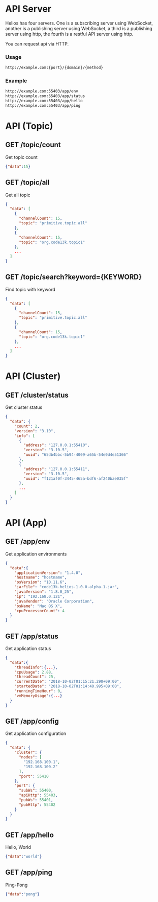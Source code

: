 # API Server
Helios has four servers. One is a subscribing server using WebSocket, another is a publishing server using WebSocket, a third is a publishing server using http, the fourth is a restful API server using http.

You can request api via HTTP.


### Usage
```html
http://example.com:{port}/{domain}/{method}
```


### Example
```html
http://example.com:55403/app/env
http://example.com:55403/app/status
http://example.com:55403/app/hello
http://example.com:55403/app/ping
```


# API (Topic)

## GET /topic/count
Get topic count
```json
{"data":15}
```

## GET /topic/all
Get all topic
```json
{
  "data": [
    {
      "channelCount": 15,
      "topic": "primitive.topic.all"
    },
    {
      "channelCount": 15,
      "topic": "org.code13k.topic1"
    },
    ...
  ]
}
```

## GET /topic/search?keyword={KEYWORD}
Find topic with keyword
```json
{
  "data": [
    {
      "channelCount": 15,
      "topic": "primitive.topic.all"
    },
    {
      "channelCount": 15,
      "topic": "org.code13k.topic1"
    },
    ...
  ]
}
```



# API (Cluster)

## GET /cluster/status
Get cluster status
```json
{
  "data": {
    "count": 2,
    "version": "3.10",
    "info": [
      {
        "address": "127.0.0.1:55410",
        "version": "3.10.5",
        "uuid": "65db4bbc-5b94-4009-a65b-54e0d4e51366"
      },
      {
        "address": "127.0.0.1:55411",
        "version": "3.10.5",
        "uuid": "f121af0f-3445-465a-bdf6-af240bae035f"
      },
      ...
    ]
  }
}
```



# API (App)

## GET /app/env
Get application environments
```json
{
  "data":{
    "applicationVersion": "1.4.0",
    "hostname": "hostname",
    "osVersion": "10.11.6",
    "jarFile": "code13k-helios-1.0.0-alpha.1.jar",
    "javaVersion": "1.8.0_25",
    "ip": "192.168.0.121",
    "javaVendor": "Oracle Corporation",
    "osName": "Mac OS X",
    "cpuProcessorCount": 4
  }
}
```

## GET /app/status
Get application status
```json
{
  "data":{
    "threadInfo":{...},
    "cpuUsage": 2.88,
    "threadCount": 25,
    "currentDate": "2018-10-02T01:15:21.290+09:00",
    "startedDate": "2018-10-02T01:14:40.995+09:00",
    "runningTimeHour": 0,
    "vmMemoryUsage":{...}
  }
}
```

## GET /app/config
Get application configuration
```json
{
  "data": {
    "cluster": {
      "nodes": [
        "192.168.100.1",
        "192.168.100.2"
      ],
      "port": 55410
    },
    "port": {
      "subWs": 55400,
      "apiHttp": 55403,
      "pubWs": 55401,
      "pubHttp": 55402
    }
  }
}
```

## GET /app/hello
Hello, World
```json
{"data":"world"}
```

## GET /app/ping
Ping-Pong
```json
{"data":"pong"}

